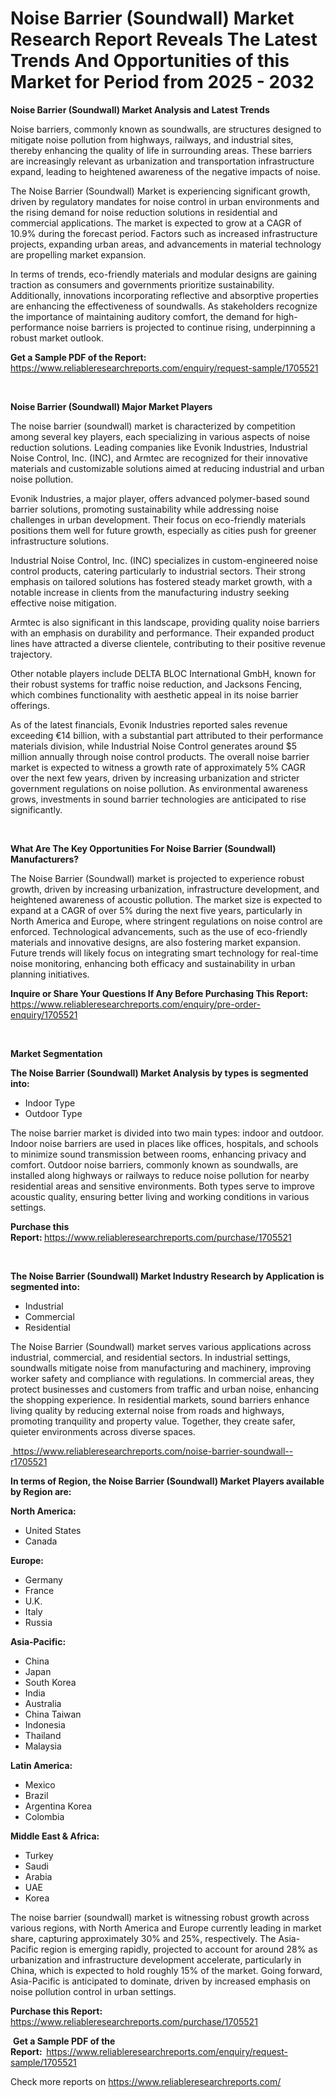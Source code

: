 <p><h1>Noise Barrier (Soundwall) Market Research Report Reveals The Latest Trends And Opportunities of this Market for Period from 2025 - 2032</h1></p><p><strong>Noise Barrier (Soundwall) Market Analysis and Latest Trends</strong></p>
<p><p>Noise barriers, commonly known as soundwalls, are structures designed to mitigate noise pollution from highways, railways, and industrial sites, thereby enhancing the quality of life in surrounding areas. These barriers are increasingly relevant as urbanization and transportation infrastructure expand, leading to heightened awareness of the negative impacts of noise.</p><p>The Noise Barrier (Soundwall) Market is experiencing significant growth, driven by regulatory mandates for noise control in urban environments and the rising demand for noise reduction solutions in residential and commercial applications. The market is expected to grow at a CAGR of 10.9% during the forecast period. Factors such as increased infrastructure projects, expanding urban areas, and advancements in material technology are propelling market expansion. </p><p>In terms of trends, eco-friendly materials and modular designs are gaining traction as consumers and governments prioritize sustainability. Additionally, innovations incorporating reflective and absorptive properties are enhancing the effectiveness of soundwalls. As stakeholders recognize the importance of maintaining auditory comfort, the demand for high-performance noise barriers is projected to continue rising, underpinning a robust market outlook.</p></p>
<p><strong>Get a Sample PDF of the Report:&nbsp;</strong> <a href="https://www.reliableresearchreports.com/enquiry/request-sample/1705521?utm_campaign=38&utm_medium=2&utm_source=Github&utm_content=ia&utm_term=10012025&utm_id=noise-barrier-soundwall">https://www.reliableresearchreports.com/enquiry/request-sample/1705521</a></p>
<p>&nbsp;</p>
<p><strong>Noise Barrier (Soundwall) Major Market Players</strong></p>
<p><p>The noise barrier (soundwall) market is characterized by competition among several key players, each specializing in various aspects of noise reduction solutions. Leading companies like Evonik Industries, Industrial Noise Control, Inc. (INC), and Armtec are recognized for their innovative materials and customizable solutions aimed at reducing industrial and urban noise pollution.</p><p>Evonik Industries, a major player, offers advanced polymer-based sound barrier solutions, promoting sustainability while addressing noise challenges in urban development. Their focus on eco-friendly materials positions them well for future growth, especially as cities push for greener infrastructure solutions.</p><p>Industrial Noise Control, Inc. (INC) specializes in custom-engineered noise control products, catering particularly to industrial sectors. Their strong emphasis on tailored solutions has fostered steady market growth, with a notable increase in clients from the manufacturing industry seeking effective noise mitigation.</p><p>Armtec is also significant in this landscape, providing quality noise barriers with an emphasis on durability and performance. Their expanded product lines have attracted a diverse clientele, contributing to their positive revenue trajectory.</p><p>Other notable players include DELTA BLOC International GmbH, known for their robust systems for traffic noise reduction, and Jacksons Fencing, which combines functionality with aesthetic appeal in its noise barrier offerings.</p><p>As of the latest financials, Evonik Industries reported sales revenue exceeding €14 billion, with a substantial part attributed to their performance materials division, while Industrial Noise Control generates around $5 million annually through noise control products. The overall noise barrier market is expected to witness a growth rate of approximately 5% CAGR over the next few years, driven by increasing urbanization and stricter government regulations on noise pollution. As environmental awareness grows, investments in sound barrier technologies are anticipated to rise significantly.</p></p>
<p>&nbsp;</p>
<p><strong>What Are The Key Opportunities For Noise Barrier (Soundwall) Manufacturers?</strong></p>
<p><p>The Noise Barrier (Soundwall) market is projected to experience robust growth, driven by increasing urbanization, infrastructure development, and heightened awareness of acoustic pollution. The market size is expected to expand at a CAGR of over 5% during the next five years, particularly in North America and Europe, where stringent regulations on noise control are enforced. Technological advancements, such as the use of eco-friendly materials and innovative designs, are also fostering market expansion. Future trends will likely focus on integrating smart technology for real-time noise monitoring, enhancing both efficacy and sustainability in urban planning initiatives.</p></p>
<p><strong>Inquire or Share Your Questions If Any Before Purchasing This Report:</strong> <a href="https://www.reliableresearchreports.com/enquiry/pre-order-enquiry/1705521?utm_campaign=38&utm_medium=2&utm_source=Github&utm_content=ia&utm_term=10012025&utm_id=noise-barrier-soundwall">https://www.reliableresearchreports.com/enquiry/pre-order-enquiry/1705521</a></p>
<p>&nbsp;</p>
<p><strong>Market Segmentation</strong></p>
<p><strong>The Noise Barrier (Soundwall) Market Analysis by types is segmented into:</strong></p>
<p><ul><li>Indoor Type</li><li>Outdoor Type</li></ul></p>
<p><p>The noise barrier market is divided into two main types: indoor and outdoor. Indoor noise barriers are used in places like offices, hospitals, and schools to minimize sound transmission between rooms, enhancing privacy and comfort. Outdoor noise barriers, commonly known as soundwalls, are installed along highways or railways to reduce noise pollution for nearby residential areas and sensitive environments. Both types serve to improve acoustic quality, ensuring better living and working conditions in various settings.</p></p>
<p><strong>Purchase this Report:&nbsp;</strong><a href="https://www.reliableresearchreports.com/purchase/1705521?utm_campaign=38&utm_medium=2&utm_source=Github&utm_content=ia&utm_term=10012025&utm_id=noise-barrier-soundwall">https://www.reliableresearchreports.com/purchase/1705521</a></p>
<p>&nbsp;</p>
<p><strong>The Noise Barrier (Soundwall) Market Industry Research by Application is segmented into:</strong></p>
<p><ul><li>Industrial</li><li>Commercial</li><li>Residential</li></ul></p>
<p><p>The Noise Barrier (Soundwall) market serves various applications across industrial, commercial, and residential sectors. In industrial settings, soundwalls mitigate noise from manufacturing and machinery, improving worker safety and compliance with regulations. In commercial areas, they protect businesses and customers from traffic and urban noise, enhancing the shopping experience. In residential markets, sound barriers enhance living quality by reducing external noise from roads and highways, promoting tranquility and property value. Together, they create safer, quieter environments across diverse spaces.</p></p>
<p><a href="https://www.reliableresearchreports.com/noise-barrier-soundwall--r1705521?utm_campaign=38&utm_medium=2&utm_source=Github&utm_content=ia&utm_term=10012025&utm_id=noise-barrier-soundwall">&nbsp;https://www.reliableresearchreports.com/noise-barrier-soundwall--r1705521</a></p>
<p><strong>In terms of Region, the Noise Barrier (Soundwall) Market Players available by Region are:</strong></p>
<p>
    <p> <strong> North America: </strong>
        <ul>
            <li>United States</li>
            <li>Canada</li>
        </ul>
        </p> 
    <p> <strong> Europe: </strong>
        <ul>
            <li>Germany</li>
            <li>France</li>
            <li>U.K.</li>
            <li>Italy</li>
            <li>Russia</li>
        </ul>
        </p> 
    <p> <strong> Asia-Pacific: </strong>
        <ul>
            <li>China</li>
            <li>Japan</li>
            <li>South Korea</li>
            <li>India</li>
            <li>Australia</li>
            <li>China Taiwan</li>
            <li>Indonesia</li>
            <li>Thailand</li>
            <li>Malaysia</li>
        </ul>
        </p> 
    <p> <strong> Latin America: </strong>
        <ul>
            <li>Mexico</li>
            <li>Brazil</li>
            <li>Argentina Korea</li>
            <li>Colombia</li>
        </ul>
        </p> 
    <p> <strong> Middle East & Africa: </strong>
        <ul>
            <li>Turkey</li>
            <li>Saudi</li>
            <li>Arabia</li>
            <li>UAE</li>
            <li>Korea</li>
        </ul>
    </p>
    </p>
<p><p>The noise barrier (soundwall) market is witnessing robust growth across various regions, with North America and Europe currently leading in market share, capturing approximately 30% and 25%, respectively. The Asia-Pacific region is emerging rapidly, projected to account for around 28% as urbanization and infrastructure development accelerate, particularly in China, which is expected to hold roughly 15% of the market. Going forward, Asia-Pacific is anticipated to dominate, driven by increased emphasis on noise pollution control in urban settings.</p></p>
<p><strong>Purchase this Report: </strong><a href="https://www.reliableresearchreports.com/purchase/1705521?utm_campaign=38&utm_medium=2&utm_source=Github&utm_content=ia&utm_term=10012025&utm_id=noise-barrier-soundwall">https://www.reliableresearchreports.com/purchase/1705521</a></p>
<p>&nbsp;<strong>Get a Sample PDF of the Report:&nbsp;&nbsp;</strong><a href="https://www.reliableresearchreports.com/enquiry/request-sample/1705521?utm_campaign=38&utm_medium=2&utm_source=Github&utm_content=ia&utm_term=10012025&utm_id=noise-barrier-soundwall">https://www.reliableresearchreports.com/enquiry/request-sample/1705521</a></p>
<p><strong></strong></p>
<p>Check more reports on <a href="https://www.reliableresearchreports.com/?utm_campaign=38&utm_medium=2&utm_source=Github&utm_content=ia&utm_term=10012025&utm_id=noise-barrier-soundwall">https://www.reliableresearchreports.com/</a></p>
